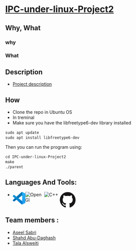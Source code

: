 # [IPC-under-linux-Project2](https://drive.google.com/file/d/1XCfKgpm_GU-iUFuKZzFUxaupkhjqXoD7/view?usp=sharing)

## Why, What 
### why 


### What 


## Description  
- [Project description](https://drive.google.com/file/d/1XCfKgpm_GU-iUFuKZzFUxaupkhjqXoD7/view?usp=sharing)

 ## How 
 - Clone the repo in Ubuntu OS
 - In treminal
 - Make sure you have the libfreetype6-dev library installed
  ```
 sudo apt update
 sudo apt install libfreetype6-dev
 ```
 Then you can run the program using:
 
 ```
 cd IPC-under-linux-Project2
 make
 ./parent
 ```
## Languages And Tools:

- <img align="left" alt="Visual Studio Code" width="40px" src="https://raw.githubusercontent.com/github/explore/80688e429a7d4ef2fca1e82350fe8e3517d3494d/topics/visual-studio-code/visual-studio-code.png" /> <img align="left" alt=  "OpenGl" width="60px" src="https://upload.wikimedia.org/wikipedia/commons/e/e9/Opengl-logo.svg" /><img align="left" alt="C++" width="50px" src="https://upload.wikimedia.org/wikipedia/commons/1/18/ISO_C%2B%2B_Logo.svg" /><img align="left" alt="GitHub" width="50px" src="https://raw.githubusercontent.com/github/explore/78df643247d429f6cc873026c0622819ad797942/topics/github/github.png" /> 

<br/>

## Team members :
- [Aseel Sabri](https://github.com/Aseel-Sabri)
- [Shahd Abu-Daghash](https://github.com/shahdDaghash)
- [Tala Alsweiti](https://github.com/talaalsweiti)
